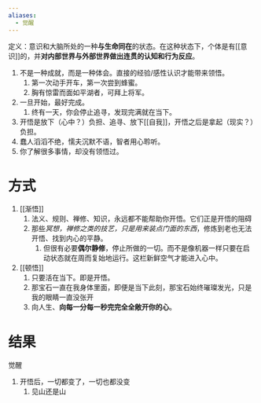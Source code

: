 ```yaml
---
aliases:
  - 觉醒
---
```

定义：意识和大脑所处的一种**与生命同在**的状态。在这种状态下，个体是有[[意识]]的，并**对内部世界与外部世界做出连贯的认知和行为反应**。

1. 不是一种成就，而是一种体会。直接的经验/感性认识才能带来领悟。
	1. 第一次动手开车，第一次尝到蜂蜜。
	2. 胸有惊雷而面如平湖者，可拜上将军。
2. 一旦开始，最好完成。
	1. 终有一天，你会停止追寻，发现完满就在当下。
3. 开悟是放下（心中？）负担、追寻、放下[[自我]]，开悟之后是拿起（现实？）负担。
4. 蠢人滔滔不绝，懦夫沉默不语，智者用心聆听。
5. 你了解很多事情，却没有领悟过。

# 方式
1. [[渐悟]] 
	1. 法义、规则、禅修、知识，永远都不能帮助你开悟。它们正是开悟的阻碍
	2. 那些*冥想，禅修之类的技艺，只是用来装点门面的东西*，修炼到老也无法开悟、找到内心的平静。
		1. 但很有必要**偶尔静修**，停止所做的一切。而不是像机器一样只要在启动状态就在周而复始地运行。这栏新鲜空气才能进入心中。
2. [[顿悟]] 
	1. 只要活在当下。即是开悟。
	2. 那宝石一直在我身体里面，即便是当下此刻，那宝石始终璀璨发光，只是我的眼睛一直没张开
	3. 向人生、**向每一分每一秒完完全全敞开你的心**。
# 结果
觉醒
1. 开悟后，一切都变了，一切也都没变
	1. 见山还是山 